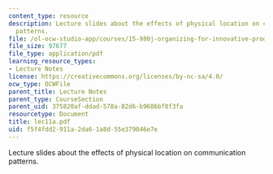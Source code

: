 ```yaml
---
content_type: resource
description: Lecture slides about the effects of physical location on communication
  patterns.
file: /ol-ocw-studio-app/courses/15-980j-organizing-for-innovative-product-development-spring-2007/f5f4fdd2911a2da61a8d55e379046e7e_lec11a.pdf
file_size: 97677
file_type: application/pdf
learning_resource_types:
- Lecture Notes
license: https://creativecommons.org/licenses/by-nc-sa/4.0/
ocw_type: OCWFile
parent_title: Lecture Notes
parent_type: CourseSection
parent_uid: 375820af-ddad-578a-82d6-b9686bf8f3fa
resourcetype: Document
title: lec11a.pdf
uid: f5f4fdd2-911a-2da6-1a8d-55e379046e7e
---
```

Lecture slides about the effects of physical location on communication patterns.